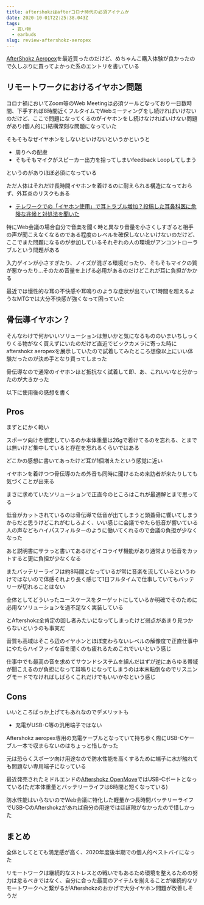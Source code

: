 ```yaml
---
title: aftershokzはafterコロナ時代の必須アイテムか
date: 2020-10-01T22:25:38.043Z
tags:
  - 買い物
  - earbuds
slug: review-aftershokz-aeropex
---
```

[AfterShokz Aeropex](https://aftershokz.jp/products/aeropex)を最近買ったのだけど、めちゃんこ購入体験が良かったので久しぶりに買ってよかった系のエントリを書いている

## リモートワークにおけるイヤホン問題

コロナ禍においてZoom等のWeb Meetingは必須ツールとなっており一日数時間、下手すれば8時間近くフルタイムでWebミーティングをし続ければいけないのだけど、ここで問題になってくるのがイヤホンをし続けなければいけない問題があり(個人的に)結構深刻な問題になっていた

そもそもなぜイヤホンをしないといけないというかというと

- 周りへの配慮
- そもそもマイクがスピーカー出力を拾ってしまいfeedback Loopしてしまう

というのがありほぼ必須になっている

ただ人体はそれだけ長時間イヤホンを着けるのに耐えられる構造になっておらず、外耳炎のリスクもある

- [テレワークでの「イヤホン使用」で耳トラブル増加？投稿した耳鼻科医に危険な兆候と対処法を聞いた](https://www.fnn.jp/articles/-/88604)

特にWeb会議の場合自分で音楽を聞く時と異なり音量を小さくしすぎると相手の声が聞こえなくなるのである程度のレベルを確保しないといけないのだけど、ここでまた問題になるのが参加しているそれぞれの人の環境がアンコントローラブルという問題がある

入力ゲインが小さすぎたり、ノイズが混ざる環境だったり、そもそもマイクの質が悪かったり...そのため音量を上げる必用があるのだけどこれが耳に負担がかかる

最近では慢性的な耳の不快感や耳鳴りのような症状が出ていて1時間を超えるようなMTGでは大分不快感が強くなって困っていた

## 骨伝導イヤホン？

そんなわけで何かいいソリューションは無いかと気になるもののいまいちしっくりくる物がなく買えずにいたのだけど直近でビックカメラに寄った時にaftershokz aeropexを展示していたので試着してみたところ想像以上にいい体験だったのが決め手となり買ってしまった

骨伝導なので通常のイヤホンほど抵抗なく試着して即、あ、これいいなと分かったのが大きかった

以下に使用後の感想を書く

## Pros

まずとにかく軽い

スポーツ向けを想定しているのか本体重量は26gで着けてるのを忘れる、とまでは無いけど集中していると存在を忘れるくらいではある

どこかの感想に書いてあったけど耳が1個増えたという感覚に近い

イヤホンを着けつつ骨伝導のため外音も同時に聞けるため来訪者が来たりしても気づくことが出来る

まさに求めていたソリューションで正直今のところはこれが最適解とまで思ってる

低音がカットされているのは骨伝導で低音が出てしまうと頭蓋骨に響いてしまうからだと思うけどこれがむしろよく、いい感じに会議でやたら低音が響いている人の声などもハイパスフィルターのように働いてくれるので会議の負担が少なくなった

あと説明書にサラっと書いてあるけどイコライザ機能があり通常より低音をカットすると更に負担が少なくなる

またバッテリーライフは約8時間となっているが常に音楽を流しているというわけではないので体感それより長く感じて1日フルタイムで仕事していてもバッテリーが切れることはない


全体としてどういったユースケースをターゲットにしているか明確でそのために必用なソリューションを過不足なく実装している

とAftershokz全肯定の回し者みたいになってしまったけど弱点があまり見つからないというのも事実だ

音質も高域はそこら辺のイヤホンとほぼ変わらないレベルの解像度で正直仕事中にやたらハイファイな音を聞くのも疲れるためこれでいいという感じ

仕事中でも最高の音を求めてサウンドシステムを組んだはずが逆にあらゆる帯域が聞こえるのが負担になって耳鳴りになってしまうのは本末転倒なのでリスニングモードでなければしばらくこれだけでもいいかなという感じ

## Cons

いいところばっか上げてもあれなのでデメリットも

- 充電がUSB-C等の汎用端子ではない

Aftershokz aeropex専用の充電ケーブルとなっていて持ち歩く際にUSB-Cケーブル一本で収まらないのはちょっと惜しかった

元は恐らくスポーツ向け用途なので防水性能を高くするために端子に水が触れても問題ない専用端子になっている

最近発売されたミドルエンドの[Aftershokz OpenMove](https://aftershokz.jp/products/bone-conduction-headphone-openmove)ではUSB-Cポートとなっている(ただ本体重量とバッテリーライフは6時間と短くなっている)

防水性能はいらないのでWeb会議に特化した軽量かつ長時間バッテリーライフでUSB-CのAftershokzがあれば自分の用途ではほぼ隙がなかったので惜しかった

## まとめ

全体としてとても満足感が高く、2020年度後半期での個人的ベストバイになった

リモートワークは継続的なストレスとの戦いでもあるため環境を整えるための努力は怠るべきではなく、自分に合った最高のアイテムを揃えることが継続的なリモートワークへと繋がるがAftershokzのおかげで大分イヤホン問題が改善しそうだ